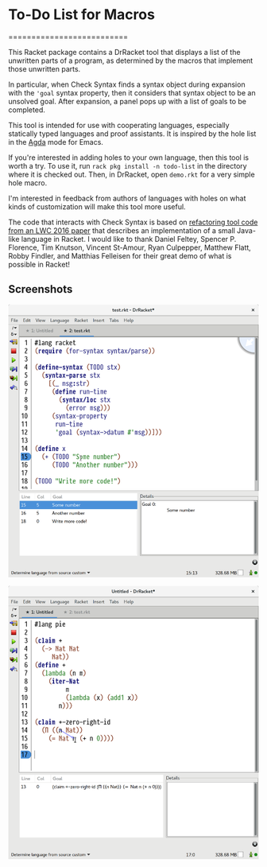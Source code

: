 # To-Do List for Macros
==========================

This Racket package contains a DrRacket tool that displays a list of the unwritten parts of a program, as determined by the macros that implement those unwritten parts.

In particular, when Check Syntax finds a syntax object during expansion with the `'goal` syntax property, then it considers that syntax object to be an unsolved goal. After expansion, a panel pops up with a list of goals to be completed.

This tool is intended for use with cooperating languages, especially statically typed languages and proof assistants. It is inspired by the hole list in the [Agda](http://wiki.portal.chalmers.se/agda/pmwiki.php) mode for Emacs.

If you're interested in adding holes to your own language, then this tool is worth a try. To use it, run `rack pkg install -n todo-list` in the directory where it is checked out. Then, in DrRacket, open `demo.rkt` for a very simple hole macro.

I'm interested in feedback from authors of languages with holes on what kinds of customization will make this tool more useful.

The code that interacts with Check Syntax is based on [refactoring tool code from an LWC 2016 paper](https://github.com/dfeltey/lwc2016) that describes an implementation of a small Java-like language in Racket. I would like to thank Daniel Feltey, Spencer P. Florence, Tim Knutson, Vincent St-Amour, Ryan Culpepper, Matthew Flatt, Robby Findler, and Matthias Felleisen for their great demo of what is possible in Racket!

## Screenshots
![Screenshot of Racket with a todo list](demo.png)

![Screenshot of Pie with a todo list](pie-screenshot.png)
